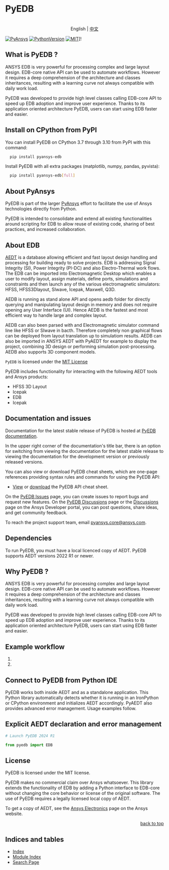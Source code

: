 <!-- -->
<a name="readme-top"></a>
<!--
*** PyEDB README
-->


# PyEDB

<p style="text-align: center;">
    <br> English | <a href="README_CN.md">中文</a>
</p>

[![PyAnsys](https://img.shields.io/badge/Py-Ansys-ffc107.svg?logo=data:image/png;base64,iVBORw0KGgoAAAANSUhEUgAAABAAAAAQCAIAAACQkWg2AAABDklEQVQ4jWNgoDfg5mD8vE7q/3bpVyskbW0sMRUwofHD7Dh5OBkZGBgW7/3W2tZpa2tLQEOyOzeEsfumlK2tbVpaGj4N6jIs1lpsDAwMJ278sveMY2BgCA0NFRISwqkhyQ1q/Nyd3zg4OBgYGNjZ2ePi4rB5loGBhZnhxTLJ/9ulv26Q4uVk1NXV/f///////69du4Zdg78lx//t0v+3S88rFISInD59GqIH2esIJ8G9O2/XVwhjzpw5EAam1xkkBJn/bJX+v1365hxxuCAfH9+3b9/+////48cPuNehNsS7cDEzMTAwMMzb+Q2u4dOnT2vWrMHu9ZtzxP9vl/69RVpCkBlZ3N7enoDXBwEAAA+YYitOilMVAAAAAElFTkSuQmCC)](https://docs.pyansys.com/)
[![PythonVersion](https://img.shields.io/badge/python-3.7+-blue.svg)](https://www.python.org/downloads/)
[![MIT](https://img.shields.io/badge/License-MIT-yellow.svg)](https://opensource.org/licenses/MIT)[!

## What is PyEDB ?

ANSYS EDB is very powerful for processing complex and large layout design. EDB-core native API
can be used to automate workflows. However it requires a deep comprehension of the architecture and
classes inheritances, resulting with a learning curve not always compatible with daily work load.

PyEDB was developed to provide high level classes calling EDB-core API to speed up EDB adoption
and improve user experience. Thanks to its application oriented architecture PyEDB, users can
start using EDB faster and easier.

## Install on CPython from PyPI

You can install PyEDB on CPython 3.7 through 3.10 from PyPI with this command:

```sh
  pip install pyansys-edb
```

Install PyEDB with all extra packages (matplotlib, numpy, pandas, pyvista):

```sh
  pip install pyansys-edb[full]
```

## About PyAnsys

PyEDB is part of the larger [PyAnsys](https://docs.pyansys.com "PyAnsys") effort to facilitate the use of Ansys technologies directly from Python.

PyEDB is intended to consolidate and extend all existing
functionalities around scripting for EDB to allow reuse of existing code,
sharing of best practices, and increased collaboration.

## About EDB

[AEDT](https://www.ansys.com/products/electronics) is a database allowing efficient and fast
layout design handling and processing for building ready to solve projects. EDB is addressing Signal
Integrity (SI), Power Integrity (PI-DC) and also Electro-Thermal work flows. The EDB can be
imported into Electromagnetic Desktop which enables a user to modify layout,
assign materials, define ports, simulations and constraints and then launch any of
the various electromagnetic simulators: HFSS, HFSS3Dlayout, SIwave, Icepak, Maxwell, Q3D.

AEDB is running as stand alone API and opens aedb folder for directly querying and manipulating
layout design in memory and does not require opening any User Interface (UI). Hence AEDB is the fastest
and most efficient way to handle large and complex layout.

AEDB can also been parsed with and Electromagnetic simulator command line like HFSS or SIwave in bacth.
Therefore completely non graphical flows can be deployed from layout translation up to simulatiom results.
AEDB can also be imported in ANSYS AEDT with PyAEDT for example to display the project, combining 3D design or performing simulation post-processing. AEDB also supports 3D component models.

`PyEDB` is licensed under the [MIT License](https://github.com/ansys/pyedb/blob/main/LICENSE)

PyEDB includes functionality for interacting with the following AEDT tools and Ansys products:

  - HFSS 3D Layout
  - Icepak
  - EDB
  - Icepak

## Documentation and issues

Documentation for the latest stable release of PyEDB is hosted at
[PyEDB documentation](https://aedb.docs.pyansys.com/version/stable/).

In the upper right corner of the documentation's title bar, there is an option
for switching from viewing the documentation for the latest stable release
to viewing the documentation for the development version or previously
released versions.

You can also view or download PyEDB cheat sheets, which are one-page references
providing syntax rules and commands for using the PyEDB API:

- [View](https://cheatsheets.docs.pyansys.com/pyedb_API_cheat_sheet.png) or
  [download](https://cheatsheets.docs.pyansys.com/pyedb_API_cheat_sheet.pdf) the
  PyEDB API cheat sheet.


On the [PyEDB Issues](https://github.com/ansys/pyansys-edb/issues) page, you can
create issues to report bugs and request new features. On the
[PyEDB Discussions](https://github.com/ansys/pyansys-edb/discussions) page or the
[Discussions](https://discuss.ansys.com/) page on the Ansys Developer portal,
you can post questions, share ideas, and get community feedback.

To reach the project support team, email [pyansys.core@ansys.com](mailto:pyansys.core@ansys.com).

## Dependencies

To run PyEDB, you must have a local licenced copy of AEDT.
PyEDB supports AEDT versions 2022 R1 or newer.

## Why PyEDB ?

ANSYS EDB is very powerful for processing complex and large layout design. EDB-core native API
can be used to automate workflows. However it requires a deep comprehension of the architecture and
classes inheritances, resulting with a learning curve not always compatible with daily work load.

PyEDB was developed to provide high level classes calling EDB-core API to speed up EDB adoption
and improve user experience. Thanks to its application oriented architecture PyEDB, users can
start using EDB faster and easier.

## Example workflow

 1.
 2.

## Connect to PyEDB from Python IDE

PyEDB works both inside AEDT and as a standalone application. This Python library
automatically detects whether it is running in an IronPython or CPython environment
and initializes AEDT accordingly. PyAEDT also provides advanced error management.
Usage examples follow.

## Explicit AEDT declaration and error management

``` python
# Launch PyEDB 2024 R1

from pyedb import EDB
```

## License

PyEDB is licensed under the MIT license.

PyEDB makes no commercial claim over Ansys whatsoever. This library extends the
functionality of EDB by adding a Python interface to EDB-core without changing the
core behavior or license of the original software. The use of PyEDB requires a
legally licensed local copy of AEDT.

To get a copy of AEDT, see the [Ansys Electronics](https://www.ansys.com/products/electronics)
page on the Ansys website.

<p style="text-align: right;"> <a href="#readme-top">back to top</a> </p>

## Indices and tables

-  [Index](https://aedt.docs.pyansys.com/version/stable/genindex.html)
-  [Module Index](https://aedt.docs.pyansys.com/version/stable/py-modindex.html)
-  [Search Page](https://aedt.docs.pyansys.com/version/stable/search.html)
